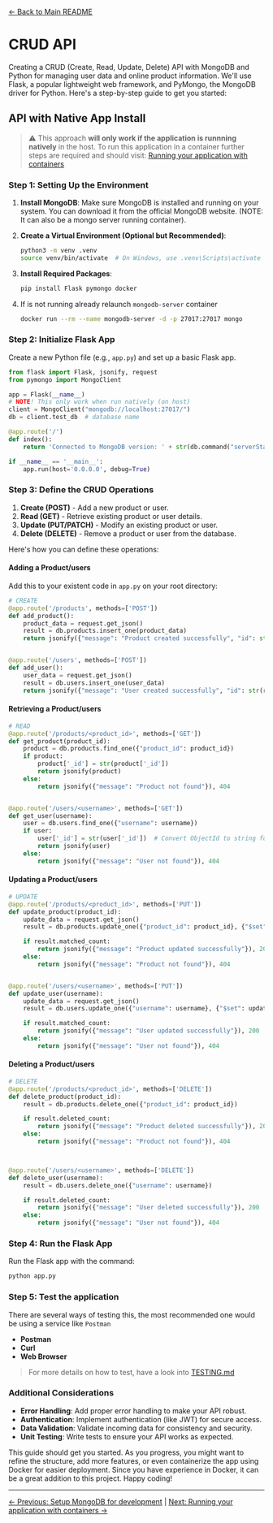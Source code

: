 [← Back to Main README](../README.md)

# CRUD API 

Creating a CRUD (Create, Read, Update, Delete) API with MongoDB and Python for managing user data and online product information. We'll use Flask, a popular lightweight web framework, and PyMongo, the MongoDB driver for Python. Here's a step-by-step guide to get you started:

## API with Native App Install

> :warning: This approach **will only work if the application is runnning natively** in the host. To run this application in a container further steps are required and should visit: [Running your application with containers](DOCKER.md)

### Step 1: Setting Up the Environment

1. **Install MongoDB**: Make sure MongoDB is installed and running on your system. You can download it from the official MongoDB website. (NOTE: It can also be a mongo server running container).

2. **Create a Virtual Environment (Optional but Recommended)**:
   ```bash
   python3 -m venv .venv
   source venv/bin/activate  # On Windows, use .venv\Scripts\activate
   ```

3. **Install Required Packages**:
   ```bash
   pip install Flask pymongo docker
   ```

4. If is not running already relaunch `mongodb-server` container

    ```bash
    docker run --rm --name mongodb-server -d -p 27017:27017 mongo
    ```

### Step 2: Initialize Flask App

Create a new Python file (e.g., `app.py`) and set up a basic Flask app.

```python
from flask import Flask, jsonify, request
from pymongo import MongoClient

app = Flask(__name__)
# NOTE! This only work when run natively (on host)
client = MongoClient("mongodb://localhost:27017/")
db = client.test_db  # database name

@app.route('/')
def index():
    return 'Connected to MongoDB version: ' + str(db.command("serverStatus")['version'])

if __name__ == '__main__':
    app.run(host='0.0.0.0', debug=True)
```

### Step 3: Define the CRUD Operations

1. **Create (POST)** - Add a new product or user.
2. **Read (GET)** - Retrieve existing product or user details.
3. **Update (PUT/PATCH)** - Modify an existing product or user.
4. **Delete (DELETE)** - Remove a product or user from the database.

Here's how you can define these operations:

#### Adding a Product/users

Add this to your existent code in `app.py` on your root directory:

```python
# CREATE
@app.route('/products', methods=['POST'])
def add_product():
    product_data = request.get_json()
    result = db.products.insert_one(product_data)
    return jsonify({"message": "Product created successfully", "id": str(result.inserted_id)}), 201


@app.route('/users', methods=['POST'])
def add_user():
    user_data = request.get_json()
    result = db.users.insert_one(user_data)
    return jsonify({"message": "User created successfully", "id": str(result.inserted_id)}), 201

```

#### Retrieving a Product/users

```python
# READ
@app.route('/products/<product_id>', methods=['GET'])
def get_product(product_id):
    product = db.products.find_one({"product_id": product_id})
    if product:
        product['_id'] = str(product['_id'])
        return jsonify(product)
    else:
        return jsonify({"message": "Product not found"}), 404


@app.route('/users/<username>', methods=['GET'])
def get_user(username):
    user = db.users.find_one({"username": username})
    if user:
        user['_id'] = str(user['_id'])  # Convert ObjectId to string for JSON serialization
        return jsonify(user)
    else:
        return jsonify({"message": "User not found"}), 404

```

#### Updating a Product/users

```python
# UPDATE
@app.route('/products/<product_id>', methods=['PUT'])
def update_product(product_id):
    update_data = request.get_json()
    result = db.products.update_one({"product_id": product_id}, {"$set": update_data})

    if result.matched_count:
        return jsonify({"message": "Product updated successfully"}), 200
    else:
        return jsonify({"message": "Product not found"}), 404


@app.route('/users/<username>', methods=['PUT'])
def update_user(username):
    update_data = request.get_json()
    result = db.users.update_one({"username": username}, {"$set": update_data})

    if result.matched_count:
        return jsonify({"message": "User updated successfully"}), 200
    else:
        return jsonify({"message": "User not found"}), 404
```

#### Deleting a Product/users

```python
# DELETE
@app.route('/products/<product_id>', methods=['DELETE'])
def delete_product(product_id):
    result = db.products.delete_one({"product_id": product_id})

    if result.deleted_count:
        return jsonify({"message": "Product deleted successfully"}), 200
    else:
        return jsonify({"message": "Product not found"}), 404



@app.route('/users/<username>', methods=['DELETE'])
def delete_user(username):
    result = db.users.delete_one({"username": username})

    if result.deleted_count:
        return jsonify({"message": "User deleted successfully"}), 200
    else:
        return jsonify({"message": "User not found"}), 404
```

### Step 4: Run the Flask App

Run the Flask app with the command:

```bash
python app.py
```

### Step 5: Test the application

There are several ways of testing this, the most recommended one would be using a service like `Postman`

- **Postman**
- **Curl**
- **Web Browser**

> For more details on how to test, have a look into [TESTING.md](./TESTING.md)


### Additional Considerations

- **Error Handling**: Add proper error handling to make your API robust.
- **Authentication**: Implement authentication (like JWT) for secure access.
- **Data Validation**: Validate incoming data for consistency and security.
- **Unit Testing**: Write tests to ensure your API works as expected.

This guide should get you started. As you progress, you might want to refine the structure, add more features, or even containerize the app using Docker for easier deployment. Since you have experience in Docker, it can be a great addition to this project. Happy coding!

---

[← Previous: Setup MongoDB for development](./MONGO.md) | [Next: Running your application with containers →](./DOCKER.md)